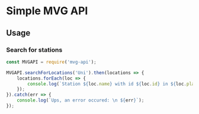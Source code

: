# Simple MVG API
## Usage
### Search for stations
```JavaScript
const MVGAPI = require('mvg-api');

MVGAPI.searchForLocations('Uni').then(locations => {
    locations.forEach(loc => {
        console.log(`Station ${loc.name} with id ${loc.id} in ${loc.place} offers ${loc.products.join(' and ')}`);
    });
}).catch(err => {
    console.log(`Ups, an error occured: \n ${err}`);
});
```